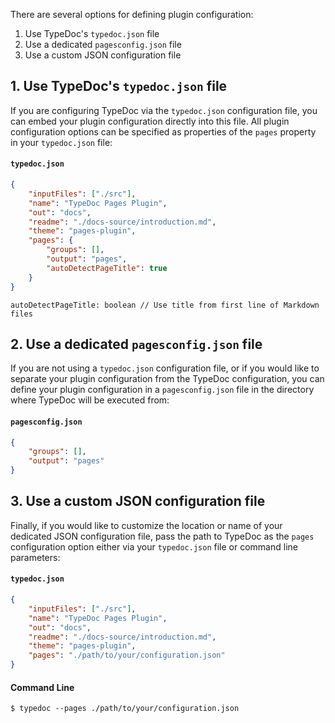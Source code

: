 There are several options for defining plugin configuration:

1. Use TypeDoc's `typedoc.json` file
2. Use a dedicated `pagesconfig.json` file
3. Use a custom JSON configuration file

## 1. Use TypeDoc's `typedoc.json` file

If you are configuring TypeDoc via the `typedoc.json` configuration file, you can embed your plugin configuration directly into this file. All plugin configuration options can be specified as properties of the `pages` property in your `typedoc.json` file:

#### `typedoc.json`
```json
{
	"inputFiles": ["./src"],
	"name": "TypeDoc Pages Plugin",
	"out": "docs",
	"readme": "./docs-source/introduction.md",
	"theme": "pages-plugin",
	"pages": {
		"groups": [],
		"output": "pages",
		"autoDetectPageTitle": true
	}
}
```

```
autoDetectPageTitle: boolean // Use title from first line of Markdown files
```

## 2. Use a dedicated `pagesconfig.json` file

If you are not using a `typedoc.json` configuration file, or if you would like to separate your plugin configuration from the TypeDoc configuration, you can define your plugin configuration in a `pagesconfig.json` file in the directory where TypeDoc will be executed from:

#### `pagesconfig.json`
```json
{
	"groups": [],
	"output": "pages"
}
```

## 3. Use a custom JSON configuration file

Finally, if you would like to customize the location or name of your dedicated JSON configuration file, pass the path to TypeDoc as the `pages` configuration option either via your `typedoc.json` file or command line parameters:

#### `typedoc.json`
```json
{
	"inputFiles": ["./src"],
	"name": "TypeDoc Pages Plugin",
	"out": "docs",
	"readme": "./docs-source/introduction.md",
	"theme": "pages-plugin",
	"pages": "./path/to/your/configuration.json"
}
```

#### Command Line
```
$ typedoc --pages ./path/to/your/configuration.json
```